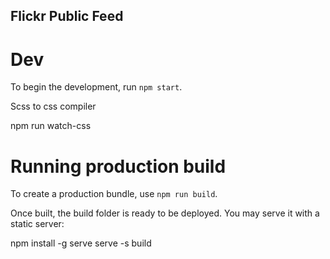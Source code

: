 
Flickr Public Feed
------------------

# Dev

To begin the development, run `npm start`.

Scss to css compiler

npm run watch-css


# Running production build

To create a production bundle, use `npm run build`.

Once built, the build folder is ready to be deployed.
You may serve it with a static server:

  npm install -g serve
  serve -s build
